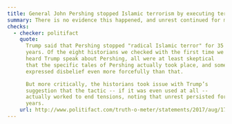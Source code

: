 ```yaml
---
title: General John Pershing stopped Islamic terrorism by executing terrorists with bullets dipped in pig's blood
summary: There is no evidence this happened, and unrest continued for many years.
checks:
  - checker: politifact
    quote:
      Trump said that Pershing stopped "radical Islamic terror" for 35
      years. Of the eight historians we checked with the first time we
      heard Trump speak about Pershing, all were at least skeptical
      that the specific tales of Pershing actually took place, and some
      expressed disbelief even more forcefully than that.

      But more critically, the historians took issue with Trump’s
      suggestion that the tactic -- if it was even used at all --
      actually worked to end tensions, noting that unrest persisted for
      years.
    url: http://www.politifact.com/truth-o-meter/statements/2017/aug/17/donald-trump/donald-trump-retells-pants-fire-claim-about-gen-pe/
---
```

